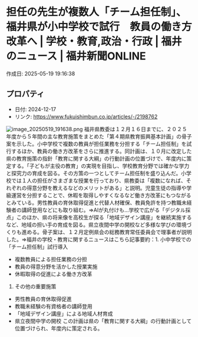 # 担任の先生が複数人「チーム担任制」、福井県が小中学校で試行　教員の働き方改革へ | 学校・教育,政治・行政 | 福井のニュース | 福井新聞ONLINE

作成日: 2025-05-19 19:16:38

## プロパティ

- 日付: 2024-12-17
- リンク: https://www.fukuishimbun.co.jp/articles/-/2198762

![image_20250519_191638.png](../assets/image_20250519_191638.png)
福井県教委は１２月１６日までに、２０２５年度から５年間の主な教育施策をまとめた「第４期県教育振興基本計画」の骨子案を示した。小中学校で複数の教員が担任業務を分担する「チーム担任制」を試行するほか、教員の働き方改革をさらに推進する。同計画は、１０月に改定した県の教育施策の指針「教育に関する大綱」の行動計画の位置づけで、年度内に策定する。「子どもが主役の教育」の実現を目指し、学校教育分野では確かな学力と探究力の育成を図る。その方策の一つとしてチーム担任制を盛り込んだ。小学校では１人の担任がさまざまな授業を行っており、県教委は「複数になれば、それぞれの得意分野を教えるなどのメリットがある」と説明。児童生徒の指導や学級運営を分担することで、休暇を取得しやすくなるなど働き方改革にもつながるとみている。男性教員の育休取得促進と代替人材確保、教員免許を持つ教職未経験者の講師登用などにも取り組む。⇒AIが丸付けも…学校で広がる「デジタル採点」このほか、県の将来像を高校生が探る「地域デザイン講座」を継続実施するなど、地域の担い手の育成を図る。県立夜間中学の開校など多様な学びの環境づくりも進める。骨子案は、１２月定例県会の総務教育常任委員会で理事者が説明した。⇒福井の学校・教育に関するニュースはこちら記事要約：1. 小中学校での「チーム担任制」試行導入
- 複数教員による担任業務の分担
- 教員の得意分野を活かした授業実施
- 休暇取得の促進による働き方改革
1. その他の重要施策
- 男性教員の育休取得促進
- 教職未経験の有資格者の講師登用
- 「地域デザイン講座」による地域人材育成
- 県立夜間中学の開校
この計画は県の「教育に関する大綱」の行動計画として位置づけられ、年度内に策定される。